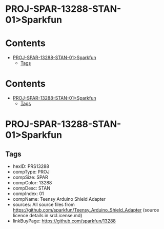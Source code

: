 
PROJ-SPAR-13288-STAN-01>Sparkfun
================================

Contents
========

* [PROJ-SPAR-13288-STAN-01>Sparkfun](#proj-spar-13288-stan-01sparkfun)
	* [Tags](#tags)

Contents
========

* [PROJ-SPAR-13288-STAN-01>Sparkfun](#proj-spar-13288-stan-01sparkfun)
	* [Tags](#tags)

# PROJ-SPAR-13288-STAN-01>Sparkfun

## Tags

- hexID: PRS13288
- oompType: PROJ
- oompSize: SPAR
- oompColor: 13288
- oompDesc: STAN
- oompIndex: 01
- oompName: Teensy Arduino Shield Adapter
- sources: All source files from https://github.com/sparkfun/Teensy_Arduino_Shield_Adapter (source licence details in srcLicense.md)
- linkBuyPage: https://github.com/sparkfun/13288
